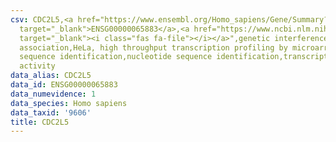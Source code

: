 ```yaml
---
csv: CDC2L5,<a href="https://www.ensembl.org/Homo_sapiens/Gene/Summary?db=core;g=ENSG00000065883"
  target="_blank">ENSG00000065883</a>,<a href="https://www.ncbi.nlm.nih.gov/pubmed/17216044"
  target="_blank"><i class="fas fa-file"></i></a>",genetic interference,functional
  association,HeLa, high throughput transcription profiling by microarray,nucleotide
  sequence identification,nucleotide sequence identification,transcriptional regulation,down-regulates
  activity
data_alias: CDC2L5
data_id: ENSG00000065883
data_numevidence: 1
data_species: Homo sapiens
data_taxid: '9606'
title: CDC2L5
---
```

